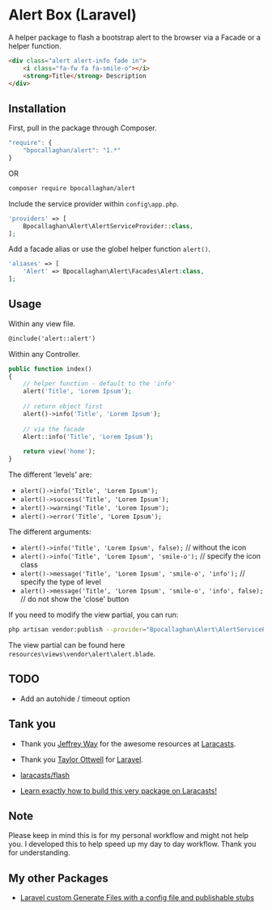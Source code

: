 # Alert Box (Laravel)

A helper package to flash a bootstrap alert to the browser via a Facade or a helper function.

```html
<div class="alert alert-info fade in">
	<i class="fa-fw fa fa-smile-o"></i>
	<strong>Title</strong> Description
</div>
```

## Installation

First, pull in the package through Composer.

```js
"require": {
	"bpocallaghan/alert": "1.*"
}
```
OR 
```bash
composer require bpocallaghan/alert
```

Include the service provider within `config\app.php`.

```php
'providers' => [
	Bpocallaghan\Alert\AlertServiceProvider::class,
];
```

Add a facade alias or use the globel helper function `alert()`.

```php
'aliases' => [
	'Alert' => Bpocallaghan\Alert\Facades\Alert:class,
];
```

## Usage

Within any view file.

```html
@include('alert::alert')
```

Within any Controller.

```php
public function index()
{
    // helper function - default to the 'info'
	alert('Title', 'Lorem Ipsum');
	
	// return object first
	alert()->info('Title', 'Lorem Ipsum');
	
	// via the facade
    Alert::info('Title', 'Lorem Ipsum');
	
	return view('home');
}
```

The different 'levels' are:
- `alert()->info('Title', 'Lorem Ipsum');`
- `alert()->success('Title', 'Lorem Ipsum');`
- `alert()->warning('Title', 'Lorem Ipsum');`
- `alert()->error('Title', 'Lorem Ipsum');`

The different arguments:
- `alert()->info('Title', 'Lorem Ipsum', false);` // without the icon
- `alert()->info('Title', 'Lorem Ipsum', 'smile-o');` // specify the icon class
- `alert()->message('Title', 'Lorem Ipsum', 'smile-o', 'info');` // specify the type of level
- `alert()->message('Title', 'Lorem Ipsum', 'smile-o', 'info', false);` // do not show the 'close' button

If you need to modify the view partial, you can run:

```bash
php artisan vendor:publish --provider="Bpocallaghan\Alert\AlertServiceProvider"
```

The view partial can be found here `resources\views\vendor\alert\alert.blade`.

## TODO

- Add an autohide / timeout option

## Tank you

- Thank you [Jeffrey Way](https://github.com/JeffreyWay) for the awesome resources at [Laracasts](https://laracasts.com/).
- Thank you [Taylor Ottwell](https://github.com/taylorotwell) for [Laravel](http://laravel.com/).

- [laracasts/flash](https://github.com/laracasts/flash)
- [Learn exactly how to build this very package on Laracasts!](https://laracasts.com/lessons/flexible-flash-messages)

## Note

Please keep in mind this is for my personal workflow and might not help you. 
I developed this to help speed up my day to day workflow. Thank you for understanding.

## My other Packages

- [Laravel custom Generate Files with a config file and publishable stubs](https://github.com/bpocallaghan/generators)